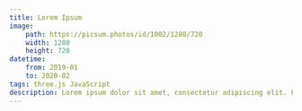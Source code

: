 ```yaml
---
title: Lorem Ipsum
image:
    path: https://picsum.photos/id/1002/1280/720
    width: 1280
    height: 720
datetime:
    from: 2019-01
    to: 2020-02
tags: three.js JavaScript
description: Lorem ipsum dolor sit amet, consectetur adipiscing elit. Fusce bibendum neque eget nunc mattis eu sollicitudin enim tincidunt. Vestibulum lacus tortor, ultricies id dignissim ac, bibendum in velit.
---
```

